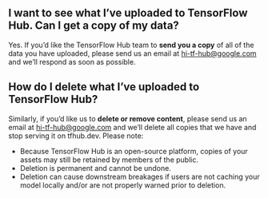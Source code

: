 
## I want to see what I’ve uploaded to TensorFlow Hub. Can I get a copy of my data?

Yes. If you’d like the TensorFlow Hub team to **send you a copy** of all of the
data you have uploaded, please send us an email at [hi-tf-hub@google.com](mailto:hi-tf-hub@google.com)
and we’ll respond as soon as possible.

## How do I delete what I’ve uploaded to TensorFlow Hub?

Similarly, if you’d like us to **delete or remove content**, please send us an
email at [hi-tf-hub@google.com](mailto:hi-tf-hub@google.com) and we’ll delete
all copies that we have and stop serving it on tfhub.dev. Please note:

*   Because TensorFlow Hub is an open-source platform, copies of your assets may
still be retained by members of the public.
*   Deletion is permanent and cannot be undone.
*   Deletion can cause downstream breakages if users are not caching your model
locally and/or are not properly warned prior to deletion.
